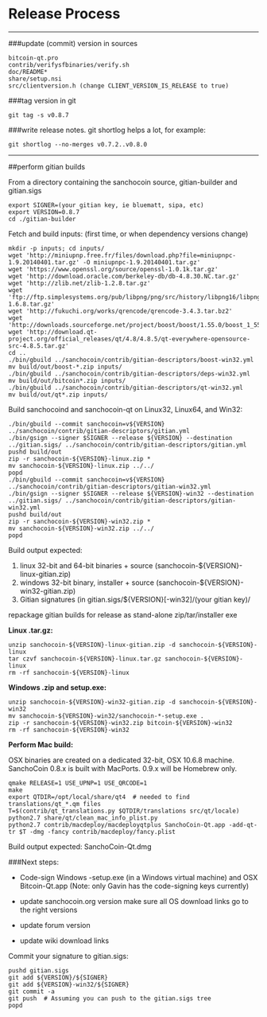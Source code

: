 Release Process
====================

* * *

###update (commit) version in sources


	bitcoin-qt.pro
	contrib/verifysfbinaries/verify.sh
	doc/README*
	share/setup.nsi
	src/clientversion.h (change CLIENT_VERSION_IS_RELEASE to true)

###tag version in git

	git tag -s v0.8.7

###write release notes. git shortlog helps a lot, for example:

	git shortlog --no-merges v0.7.2..v0.8.0

* * *

##perform gitian builds

 From a directory containing the sanchocoin source, gitian-builder and gitian.sigs
  
	export SIGNER=(your gitian key, ie bluematt, sipa, etc)
	export VERSION=0.8.7
	cd ./gitian-builder

 Fetch and build inputs: (first time, or when dependency versions change)

	mkdir -p inputs; cd inputs/
	wget 'http://miniupnp.free.fr/files/download.php?file=miniupnpc-1.9.20140401.tar.gz' -O miniupnpc-1.9.20140401.tar.gz'
	wget 'https://www.openssl.org/source/openssl-1.0.1k.tar.gz'
	wget 'http://download.oracle.com/berkeley-db/db-4.8.30.NC.tar.gz'
	wget 'http://zlib.net/zlib-1.2.8.tar.gz'
	wget 'ftp://ftp.simplesystems.org/pub/libpng/png/src/history/libpng16/libpng-1.6.8.tar.gz'
	wget 'http://fukuchi.org/works/qrencode/qrencode-3.4.3.tar.bz2'
	wget 'http://downloads.sourceforge.net/project/boost/boost/1.55.0/boost_1_55_0.tar.bz2'
	wget 'http://download.qt-project.org/official_releases/qt/4.8/4.8.5/qt-everywhere-opensource-src-4.8.5.tar.gz'
	cd ..
	./bin/gbuild ../sanchocoin/contrib/gitian-descriptors/boost-win32.yml
	mv build/out/boost-*.zip inputs/
	./bin/gbuild ../sanchocoin/contrib/gitian-descriptors/deps-win32.yml
	mv build/out/bitcoin*.zip inputs/
	./bin/gbuild ../sanchocoin/contrib/gitian-descriptors/qt-win32.yml
	mv build/out/qt*.zip inputs/

 Build sanchocoind and sanchocoin-qt on Linux32, Linux64, and Win32:
  
	./bin/gbuild --commit sanchocoin=v${VERSION} ../sanchocoin/contrib/gitian-descriptors/gitian.yml
	./bin/gsign --signer $SIGNER --release ${VERSION} --destination ../gitian.sigs/ ../sanchocoin/contrib/gitian-descriptors/gitian.yml
	pushd build/out
	zip -r sanchocoin-${VERSION}-linux.zip *
	mv sanchocoin-${VERSION}-linux.zip ../../
	popd
	./bin/gbuild --commit sanchocoin=v${VERSION} ../sanchocoin/contrib/gitian-descriptors/gitian-win32.yml
	./bin/gsign --signer $SIGNER --release ${VERSION}-win32 --destination ../gitian.sigs/ ../sanchocoin/contrib/gitian-descriptors/gitian-win32.yml
	pushd build/out
	zip -r sanchocoin-${VERSION}-win32.zip *
	mv sanchocoin-${VERSION}-win32.zip ../../
	popd

  Build output expected:

  1. linux 32-bit and 64-bit binaries + source (sanchocoin-${VERSION}-linux-gitian.zip)
  2. windows 32-bit binary, installer + source (sanchocoin-${VERSION}-win32-gitian.zip)
  3. Gitian signatures (in gitian.sigs/${VERSION}[-win32]/(your gitian key)/

repackage gitian builds for release as stand-alone zip/tar/installer exe

**Linux .tar.gz:**

	unzip sanchocoin-${VERSION}-linux-gitian.zip -d sanchocoin-${VERSION}-linux
	tar czvf sanchocoin-${VERSION}-linux.tar.gz sanchocoin-${VERSION}-linux
	rm -rf sanchocoin-${VERSION}-linux

**Windows .zip and setup.exe:**

	unzip sanchocoin-${VERSION}-win32-gitian.zip -d sanchocoin-${VERSION}-win32
	mv sanchocoin-${VERSION}-win32/sanchocoin-*-setup.exe .
	zip -r sanchocoin-${VERSION}-win32.zip bitcoin-${VERSION}-win32
	rm -rf sanchocoin-${VERSION}-win32

**Perform Mac build:**

  OSX binaries are created on a dedicated 32-bit, OSX 10.6.8 machine.
  SanchoCoin 0.8.x is built with MacPorts.  0.9.x will be Homebrew only.

	qmake RELEASE=1 USE_UPNP=1 USE_QRCODE=1
	make
	export QTDIR=/opt/local/share/qt4  # needed to find translations/qt_*.qm files
	T=$(contrib/qt_translations.py $QTDIR/translations src/qt/locale)
	python2.7 share/qt/clean_mac_info_plist.py
	python2.7 contrib/macdeploy/macdeployqtplus SanchoCoin-Qt.app -add-qt-tr $T -dmg -fancy contrib/macdeploy/fancy.plist

 Build output expected: SanchoCoin-Qt.dmg

###Next steps:

* Code-sign Windows -setup.exe (in a Windows virtual machine) and
  OSX Bitcoin-Qt.app (Note: only Gavin has the code-signing keys currently)

* update sanchocoin.org version
  make sure all OS download links go to the right versions

* update forum version

* update wiki download links

Commit your signature to gitian.sigs:

	pushd gitian.sigs
	git add ${VERSION}/${SIGNER}
	git add ${VERSION}-win32/${SIGNER}
	git commit -a
	git push  # Assuming you can push to the gitian.sigs tree
	popd

